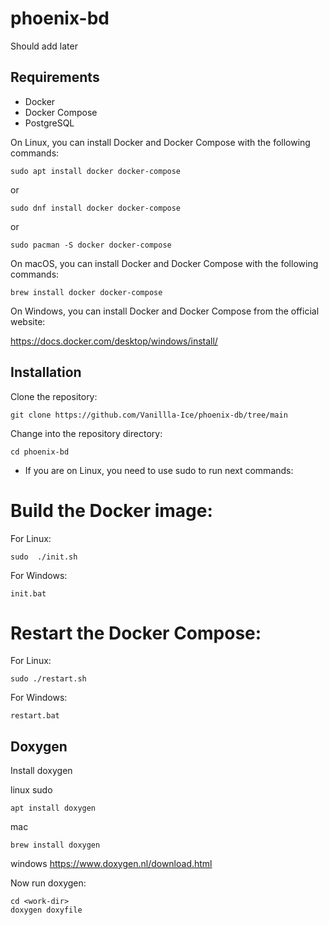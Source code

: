 # phoenix-bd
Should add later

## Requirements
- Docker
- Docker Compose
- PostgreSQL

On Linux, you can install Docker and Docker Compose with the following commands:

```
sudo apt install docker docker-compose
```
or
```
sudo dnf install docker docker-compose
```
or
```
sudo pacman -S docker docker-compose
```

On macOS, you can install Docker and Docker Compose with the following commands:

```
brew install docker docker-compose
```

On Windows, you can install Docker and Docker Compose from the official website:

https://docs.docker.com/desktop/windows/install/


## Installation

Clone the repository:

```
git clone https://github.com/Vanillla-Ice/phoenix-db/tree/main
```

Change into the repository directory:

```
cd phoenix-bd
```

* If you are on Linux, you need to use sudo to run next commands:

# Build the Docker image:
For Linux:
```
sudo  ./init.sh
```
For Windows:
```
init.bat
```
# Restart the Docker Compose:
For Linux:
```
sudo ./restart.sh
```
For Windows:
```
restart.bat
```

## Doxygen
Install doxygen

linux
sudo 
```
apt install doxygen
```
mac
```
brew install doxygen
```
windows
https://www.doxygen.nl/download.html

Now run doxygen:

```
cd <work-dir>
doxygen doxyfile
```

